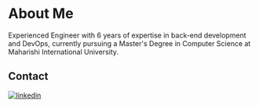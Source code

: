 # About Me
Experienced Engineer with 6 years of expertise in back-end development and DevOps, currently pursuing a Master's Degree in Computer Science at Maharishi International University.

## Contact
[![linkedin](https://img.shields.io/badge/LinkedIn-0077B5?style=for-the-badge&logo=linkedin&logoColor=white)](https://www.linkedin.com/in/david-davaatulga/)
